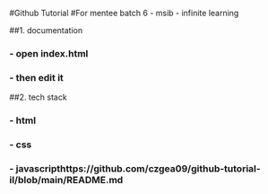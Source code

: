 #Github Tutorial
#For mentee batch 6 - msib - infinite learning

##1. documentation
### - open index.html
### - then edit it

##2. tech stack
### - html
### - css
### - javascripthttps://github.com/czgea09/github-tutorial-il/blob/main/README.md
